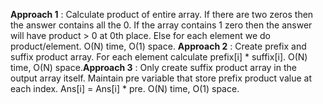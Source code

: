 **Approach 1** : Calculate product of entire array. If there are two zeros then the answer contains all the 0. If the array contains 1 zero then the answer will have product > 0 at 0th place. Else for each element we do product/element. O(N) time, O(1) space.
​
**Approach 2** : Create prefix and suffix product array. For each element calculate prefix[i] * suffix[i]. O(N) time, O(N) space.
​
**Approach 3** : Only create suffix product array in the output array itself. Maintain pre variable that store prefix product value at each index. Ans[i] = Ans[i] * pre. O(N) time, O(1) space.
